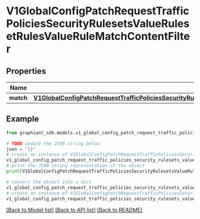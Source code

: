 # V1GlobalConfigPatchRequestTrafficPoliciesSecurityRulesetsValueRulesetRulesValueRuleMatchContentFilter


## Properties

Name | Type | Description | Notes
------------ | ------------- | ------------- | -------------
**match** | [**V1GlobalConfigPatchRequestTrafficPoliciesSecurityRulesetsValueRulesetRulesValueRuleMatchContentFilterMatch**](V1GlobalConfigPatchRequestTrafficPoliciesSecurityRulesetsValueRulesetRulesValueRuleMatchContentFilterMatch.md) |  | [optional] 

## Example

```python
from graphiant_sdk.models.v1_global_config_patch_request_traffic_policies_security_rulesets_value_ruleset_rules_value_rule_match_content_filter import V1GlobalConfigPatchRequestTrafficPoliciesSecurityRulesetsValueRulesetRulesValueRuleMatchContentFilter

# TODO update the JSON string below
json = "{}"
# create an instance of V1GlobalConfigPatchRequestTrafficPoliciesSecurityRulesetsValueRulesetRulesValueRuleMatchContentFilter from a JSON string
v1_global_config_patch_request_traffic_policies_security_rulesets_value_ruleset_rules_value_rule_match_content_filter_instance = V1GlobalConfigPatchRequestTrafficPoliciesSecurityRulesetsValueRulesetRulesValueRuleMatchContentFilter.from_json(json)
# print the JSON string representation of the object
print(V1GlobalConfigPatchRequestTrafficPoliciesSecurityRulesetsValueRulesetRulesValueRuleMatchContentFilter.to_json())

# convert the object into a dict
v1_global_config_patch_request_traffic_policies_security_rulesets_value_ruleset_rules_value_rule_match_content_filter_dict = v1_global_config_patch_request_traffic_policies_security_rulesets_value_ruleset_rules_value_rule_match_content_filter_instance.to_dict()
# create an instance of V1GlobalConfigPatchRequestTrafficPoliciesSecurityRulesetsValueRulesetRulesValueRuleMatchContentFilter from a dict
v1_global_config_patch_request_traffic_policies_security_rulesets_value_ruleset_rules_value_rule_match_content_filter_from_dict = V1GlobalConfigPatchRequestTrafficPoliciesSecurityRulesetsValueRulesetRulesValueRuleMatchContentFilter.from_dict(v1_global_config_patch_request_traffic_policies_security_rulesets_value_ruleset_rules_value_rule_match_content_filter_dict)
```
[[Back to Model list]](../README.md#documentation-for-models) [[Back to API list]](../README.md#documentation-for-api-endpoints) [[Back to README]](../README.md)


